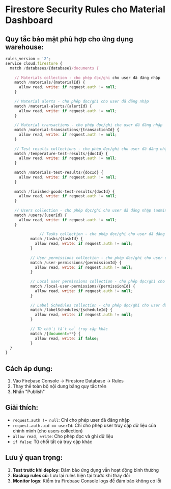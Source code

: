 # Firestore Security Rules cho Material Dashboard

## Quy tắc bảo mật phù hợp cho ứng dụng warehouse:

```javascript
rules_version = '2';
service cloud.firestore {
  match /databases/{database}/documents {
    
    // Materials collection - cho phép đọc/ghi cho user đã đăng nhập
    match /materials/{materialId} {
      allow read, write: if request.auth != null;
    }
    
    // Material alerts - cho phép đọc/ghi cho user đã đăng nhập
    match /material-alerts/{alertId} {
      allow read, write: if request.auth != null;
    }
    
    // Material transactions - cho phép đọc/ghi cho user đã đăng nhập
    match /material-transactions/{transactionId} {
      allow read, write: if request.auth != null;
    }
    
    // Test results collections - cho phép đọc/ghi cho user đã đăng nhập
    match /temperature-test-results/{docId} {
      allow read, write: if request.auth != null;
    }
    
    match /materials-test-results/{docId} {
      allow read, write: if request.auth != null;
    }
    
    match /finished-goods-test-results/{docId} {
      allow read, write: if request.auth != null;
    }
    
    // Users collection - cho phép đọc/ghi cho user đã đăng nhập (admin có thể xem tất cả)
    match /users/{userId} {
      allow read, write: if request.auth != null;
    }
    
               // Tasks collection - cho phép đọc/ghi cho user đã đăng nhập
           match /tasks/{taskId} {
             allow read, write: if request.auth != null;
           }
           
           // User permissions collection - cho phép đọc/ghi cho user đã đăng nhập
           match /user-permissions/{permissionId} {
             allow read, write: if request.auth != null;
           }
           
           // Local user permissions collection - cho phép đọc/ghi cho user đã đăng nhập
           match /local-user-permissions/{permissionId} {
             allow read, write: if request.auth != null;
           }
           
           // Label Schedules collection - cho phép đọc/ghi cho user đã đăng nhập
           match /labelSchedules/{scheduleId} {
             allow read, write: if request.auth != null;
           }
           
           // Từ chối tất cả truy cập khác
           match /{document=**} {
             allow read, write: if false;
           }
  }
}
```

## Cách áp dụng:

1. Vào Firebase Console → Firestore Database → Rules
2. Thay thế toàn bộ nội dung bằng quy tắc trên
3. Nhấn "Publish"

## Giải thích:

- `request.auth != null`: Chỉ cho phép user đã đăng nhập
- `request.auth.uid == userId`: Chỉ cho phép user truy cập dữ liệu của chính mình (cho users collection)
- `allow read, write`: Cho phép đọc và ghi dữ liệu
- `if false`: Từ chối tất cả truy cập khác

## Lưu ý quan trọng:

1. **Test trước khi deploy**: Đảm bảo ứng dụng vẫn hoạt động bình thường
2. **Backup rules cũ**: Lưu lại rules hiện tại trước khi thay đổi
3. **Monitor logs**: Kiểm tra Firebase Console logs để đảm bảo không có lỗi 